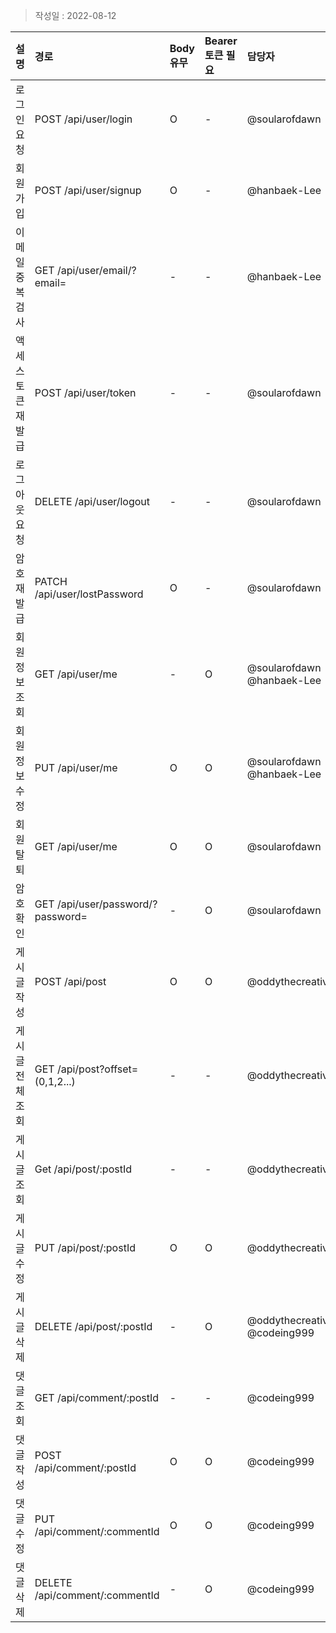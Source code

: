 
> 작성일 : 2022-08-12

| 설명              | 경로                            | Body 유무 |  Bearer 토큰 필요 | 담당자 |
| :---------------  | :----------------------------- | :-------- | :---------------- | :---- |
| 로그인 요청       | POST /api/user/login            | O         | -                | @soularofdawn |
| 회원가입          | POST /api/user/signup           | O         | -                | @hanbaek-Lee |
| 이메일 중복 검사  | GET /api/user/email/?email=| -         | -                | @hanbaek-Lee |
| 액세스 토큰 재발급| POST /api/user/token            | -         | -                | @soularofdawn |
| 로그아웃 요청     | DELETE /api/user/logout         | -         | -                | @soularofdawn |
| 암호 재발급       | PATCH /api/user/lostPassword    | O         | -                | @soularofdawn
| 회원 정보 조회    | GET /api/user/me                | -         | O                | @soularofdawn @hanbaek-Lee |
| 회원 정보 수정    | PUT /api/user/me                | O         | O                | @soularofdawn @hanbaek-Lee |
| 회원 탈퇴         | GET /api/user/me                | O         | O                | @soularofdawn|
| 암호 확인         | GET /api/user/password/?password=| -         | O                | @soularofdawn
| 게시글 작성       | POST /api/post                  | O         | O                | @oddythecreative |
| 게시글 전체 조회  | GET /api/post?offset=(0,1,2...) | -         | -                |  @oddythecreative |
| 게시글 조회       | Get /api/post/:postId           | -         | -                | @oddythecreative |
| 게시글 수정       | PUT /api/post/:postId           | O         | O                | @oddythecreative |
| 게시글 삭제       | DELETE /api/post/:postId        | -         | O                | @oddythecreative @codeing999 |
| 댓글 조회         | GET /api/comment/:postId        | -         | -                | @codeing999 |
| 댓글 작성         | POST /api/comment/:postId       | O         | O                | @codeing999 |
| 댓글 수정         | PUT /api/comment/:commentId     | O         | O                | @codeing999 |
| 댓글 삭제         | DELETE /api/comment/:commentId  | -         | O                | @codeing999 |
